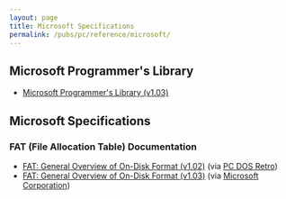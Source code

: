 ```yaml
---
layout: page
title: Microsoft Specifications
permalink: /pubs/pc/reference/microsoft/
---
```


Microsoft Programmer's Library
------------------------------

- [Microsoft Programmer's Library (v1.03)](mspl13/)

Microsoft Specifications
------------------------

### FAT (File Allocation Table) Documentation

- [FAT: General Overview of On-Disk Format (v1.02)](https://s3-us-west-2.amazonaws.com/archive.pcjs.org/pubs/pc/reference/microsoft/fatgen102.pdf) (via [PC DOS Retro](https://sites.google.com/site/pcdosretro/))
- [FAT: General Overview of On-Disk Format (v1.03)](https://s3-us-west-2.amazonaws.com/archive.pcjs.org/pubs/pc/reference/microsoft/fatgen103.pdf) (via [Microsoft Corporation](http://msdn.microsoft.com/en-us/windows/hardware/gg463080))
